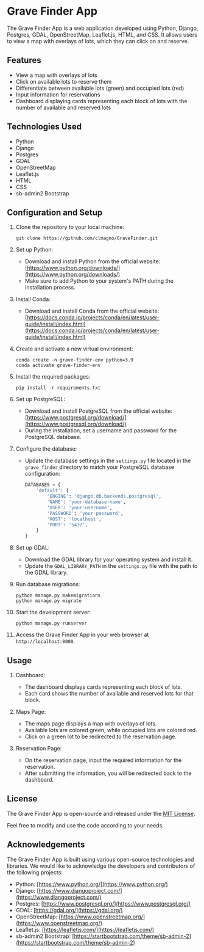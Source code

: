 # Grave Finder App

The Grave Finder App is a web application developed using Python, Django, Postgres, GDAL, OpenStreetMap, Leaflet.js, HTML, and CSS. It allows users to view a map with overlays of lots, which they can click on and reserve.

## Features

- View a map with overlays of lots
- Click on available lots to reserve them
- Differentiate between available lots (green) and occupied lots (red)
- Input information for reservations
- Dashboard displaying cards representing each block of lots with the number of available and reserved lots

## Technologies Used

- Python
- Django
- Postgres
- GDAL
- OpenStreetMap
- Leaflet.js
- HTML
- CSS
- sb-admin2 Bootstrap

## Configuration and Setup

1. Clone the repository to your local machine:

   ```
   git clone https://github.com/clmagno/GraveFinder.git
   ```

2. Set up Python:

   - Download and install Python from the official website: [https://www.python.org/downloads/](https://www.python.org/downloads/)
   - Make sure to add Python to your system's PATH during the installation process.

3. Install Conda:

   - Download and install Conda from the official website: [https://docs.conda.io/projects/conda/en/latest/user-guide/install/index.html](https://docs.conda.io/projects/conda/en/latest/user-guide/install/index.html)

4. Create and activate a new virtual environment:

   ```
   conda create -n grave-finder-env python=3.9
   conda activate grave-finder-env
   ```

5. Install the required packages:

   ```
   pip install -r requirements.txt
   ```

6. Set up PostgreSQL:

   - Download and install PostgreSQL from the official website: [https://www.postgresql.org/download/](https://www.postgresql.org/download/)
   - During the installation, set a username and password for the PostgreSQL database.

7. Configure the database:

   - Update the database settings in the `settings.py` file located in the `grave_finder` directory to match your PostgreSQL database configuration:

     ```python
     DATABASES = {
         'default': {
             'ENGINE': 'django.db.backends.postgresql',
             'NAME': 'your-database-name',
             'USER': 'your-username',
             'PASSWORD': 'your-password',
             'HOST': 'localhost',
             'PORT': '5432',
         }
     }
     ```

8. Set up GDAL:

   - Download the GDAL library for your operating system and install it.
   - Update the `GDAL_LIBRARY_PATH` in the `settings.py` file with the path to the GDAL library.

9. Run database migrations:

   ```
   python manage.py makemigrations
   python manage.py migrate
   ```

10. Start the development server:

    ```
    python manage.py runserver
    ```

11. Access the Grave Finder App in your web browser at `http://localhost:8000`.

## Usage

1. Dashboard:
   - The dashboard displays cards representing each block of lots.
   - Each card shows the number of available and reserved lots for that block.

2. Maps Page:
   - The maps page displays a map with overlays of lots.
   - Available lots are colored green, while occupied lots are colored red.
   - Click on a green lot to be redirected to the reservation page.

3. Reservation Page:
   - On the reservation page, input the required information for the reservation.
   - After submitting the information, you will be redirected back to the dashboard.

## License

The Grave Finder App is open-source and released under the [MIT License](LICENSE).

 Feel free to modify and use the code according to your needs.

## Acknowledgements

The Grave Finder App is built using various open-source technologies and libraries. We would like to acknowledge the developers and contributors of the following projects:

- Python: [https://www.python.org/](https://www.python.org/)
- Django: [https://www.djangoproject.com/](https://www.djangoproject.com/)
- Postgres: [https://www.postgresql.org/](https://www.postgresql.org/)
- GDAL: [https://gdal.org/](https://gdal.org/)
- OpenStreetMap: [https://www.openstreetmap.org/](https://www.openstreetmap.org/)
- Leaflet.js: [https://leafletjs.com/](https://leafletjs.com/)
- sb-admin2 Bootstrap: [https://startbootstrap.com/theme/sb-admin-2](https://startbootstrap.com/theme/sb-admin-2)

